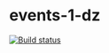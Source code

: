 # events-1-dz

[![Build status](https://ci.appveyor.com/api/projects/status/sn1uv2esion05jwv?svg=true)](https://ci.appveyor.com/project/MaXx111/events-1-dz)